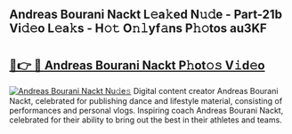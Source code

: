 ## Andreas Bourani Nackt L𝚎a𝚔ed N𝚞𝚍e - Part-21b Vi𝚍𝚎o L𝚎a𝚔s - H𝚘𝚝 O𝚗𝚕yf𝚊ns P𝚑𝚘tos au3KF

# <h2><a href="http://kf10s4.oniu.top/?m=Andreas+Bourani+Nackt">🔗👉 🔴 Andreas Bourani Nackt P𝚑ot𝚘𝚜 V𝚒d𝚎o</a></h2>

[![Andreas Bourani Nackt Nu𝚍e𝚜](https://i.imgur.com/0qMVB7G.gif)](http://kf10s4.oniu.top/?m=Andreas+Bourani+Nackt)
Digital content creator Andreas Bourani Nackt, celebrated for publishing dance and lifestyle material, consisting of performances and personal vlogs. Inspiring coach Andreas Bourani Nackt, celebrated for their ability to bring out the best in their athletes and teams.  

